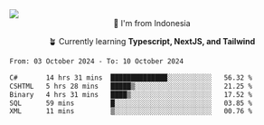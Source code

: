 
<img align = "center" src="https://readme-typing-svg.herokuapp.com?font=Fira+Code&size=25&pause=1000&color=00F713&center=true&vCenter=true&random=false&width=850&height=70&lines=Hi+There+%F0%9F%91%8B%2C+Im+Julian+Caesar;"/>
<br>

<div align = "center">
  📌 I'm from Indonesia
  
  🪴 Currently learning **Typescript, NextJS, and Tailwind**
</div>

<!--START_SECTION:waka-->

```txt
From: 03 October 2024 - To: 10 October 2024

C#       14 hrs 31 mins  ██████████████░░░░░░░░░░░   56.32 %
CSHTML   5 hrs 28 mins   █████▒░░░░░░░░░░░░░░░░░░░   21.25 %
Binary   4 hrs 31 mins   ████▒░░░░░░░░░░░░░░░░░░░░   17.52 %
SQL      59 mins         █░░░░░░░░░░░░░░░░░░░░░░░░   03.85 %
XML      11 mins         ▒░░░░░░░░░░░░░░░░░░░░░░░░   00.76 %
```

<!--END_SECTION:waka-->
